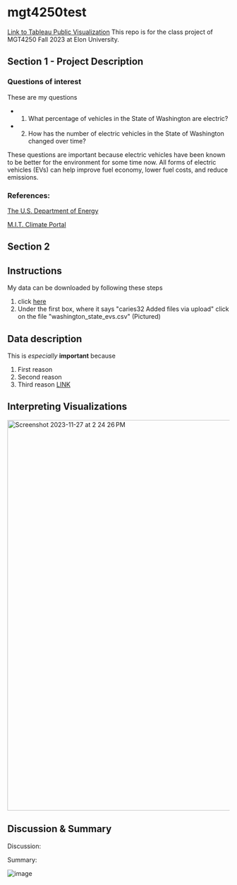 # mgt4250test

[Link to Tableau Public Visualization](https://public.tableau.com/shared/Q47Z8CCSW?:display_count=n&:origin=viz_share_link)
This repo is for the class project of MGT4250 Fall 2023 at Elon University.

## Section 1 - Project Description
### Questions of interest
These are my questions
- 1. What percentage of vehicles in the State of Washington are electric?
- 2. How has the number of electric vehicles in the State of Washington changed over
time?

These questions are important because electric vehicles have been known to be better
for the environment for some time now. All forms of electric vehicles (EVs) can help
improve fuel economy, lower fuel costs, and reduce emissions. 

### References:
[The U.S. Department of Energy](https://afdc.energy.gov/fuels/electricity_benefits.html#:~:text=Electric%20and%20hybrid)


[M.I.T. Climate Portal](https://climate.mit.edu/ask-mit/are-electric-vehicles-definitely-better-climate-gas-powered-cars)

## Section 2
## Instructions
My data can be downloaded by following these steps 
1. click [here](https://github.com/caries32/mgt4250test)
2. Under the first box, where it says "caries32 Added files via upload" click on the file "washington_state_evs.csv" (Pictured)

## Data description
This is *especially* **important** because 
1. First reason
2. Second reason
3. Third reason [LINK](https://www.elon.edu)

## Interpreting Visualizations
<img width="884" alt="Screenshot 2023-11-27 at 2 24 26 PM" src="https://github.com/caries32/mgt4250test/assets/133187234/5a2e9421-cc9e-41b3-8e91-1cd433a489c6">

## Discussion & Summary
Discussion:

Summary:


![image](https://github.com/caries32/mgt4250test/assets/133187234/6cf743a3-f9a7-43f3-b3dc-5ac61f1c241f)
